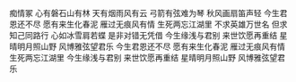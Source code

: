 痴情冢
心有磐石山有林
天有烟雨风有云
弓箭有弦难为琴
秋风画扇笛声轻
今生君恩还不尽
愿有来生化春泥
雁过无痕风有情
生死两忘江湖里
不求英雄万世名
但求知己同路行
心如冰雪肩若蝶
是非对错无凭借
今生缘浅与君别
来世饮愿再重结
星晴明月照山野
风博雅弦望君乐
今生君恩还不尽
愿有来生化春泥
雁过无痕风有情
生死两忘江湖里
今生缘浅与君别
来世饮愿再重结
星晴明月照山野
风博雅弦望君乐